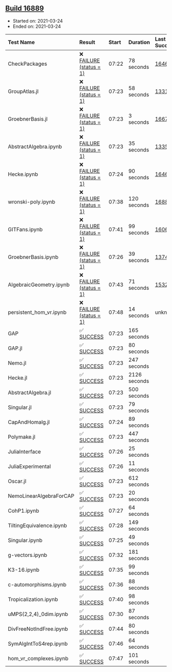 ## [Build 16889](https://oscarci.mathematik.uni-kl.de/job/oscar/16889/)

* Started on: 2021-03-24
* Ended on: 2021-03-24

| Test Name    | Result | Start | Duration | Last Success | First Failure |
|:-------------|:-------|:------|:---------|:-------------|:--------------|
| CheckPackages | ❌ [FAILURE (status = 1)](https://oscarci.mathematik.uni-kl.de/job/oscar/16889/artifact/logs/build-16889/CheckPackages.log) | 07:22 | 78 seconds | [16463](https://oscarci.mathematik.uni-kl.de/job/oscar/16463/) | [16464](https://oscarci.mathematik.uni-kl.de/job/oscar/16464/) |
| GroupAtlas.jl | ❌ [FAILURE (status = 1)](https://oscarci.mathematik.uni-kl.de/job/oscar/16889/artifact/logs/build-16889/GroupAtlas.jl.log) | 07:23 | 58 seconds | [13311](https://oscarci.mathematik.uni-kl.de/job/oscar/13311/) | [13312](https://oscarci.mathematik.uni-kl.de/job/oscar/13312/) |
| GroebnerBasis.jl | ❌ [FAILURE (status = 1)](https://oscarci.mathematik.uni-kl.de/job/oscar/16889/artifact/logs/build-16889/GroebnerBasis.jl.log) | 07:23 | 3 seconds | [16676](https://oscarci.mathematik.uni-kl.de/job/oscar/16676/) | [16677](https://oscarci.mathematik.uni-kl.de/job/oscar/16677/) |
| AbstractAlgebra.ipynb | ❌ [FAILURE (status = 1)](https://oscarci.mathematik.uni-kl.de/job/oscar/16889/artifact/logs/build-16889/AbstractAlgebra.ipynb.log) | 07:23 | 35 seconds | [13355](https://oscarci.mathematik.uni-kl.de/job/oscar/13355/) | [13356](https://oscarci.mathematik.uni-kl.de/job/oscar/13356/) |
| Hecke.ipynb | ❌ [FAILURE (status = 1)](https://oscarci.mathematik.uni-kl.de/job/oscar/16889/artifact/logs/build-16889/Hecke.ipynb.log) | 07:24 | 90 seconds | [16463](https://oscarci.mathematik.uni-kl.de/job/oscar/16463/) | [16464](https://oscarci.mathematik.uni-kl.de/job/oscar/16464/) |
| wronski-poly.ipynb | ❌ [FAILURE (status = 1)](https://oscarci.mathematik.uni-kl.de/job/oscar/16889/artifact/logs/build-16889/wronski-poly.ipynb.log) | 07:38 | 120 seconds | [16882](https://oscarci.mathematik.uni-kl.de/job/oscar/16882/) | [16883](https://oscarci.mathematik.uni-kl.de/job/oscar/16883/) |
| GITFans.ipynb | ❌ [FAILURE (status = 1)](https://oscarci.mathematik.uni-kl.de/job/oscar/16889/artifact/logs/build-16889/GITFans.ipynb.log) | 07:41 | 99 seconds | [16068](https://oscarci.mathematik.uni-kl.de/job/oscar/16068/) | [16069](https://oscarci.mathematik.uni-kl.de/job/oscar/16069/) |
| GroebnerBasis.ipynb | ❌ [FAILURE (status = 1)](https://oscarci.mathematik.uni-kl.de/job/oscar/16889/artifact/logs/build-16889/GroebnerBasis.ipynb.log) | 07:26 | 39 seconds | [13748](https://oscarci.mathematik.uni-kl.de/job/oscar/13748/) | [13749](https://oscarci.mathematik.uni-kl.de/job/oscar/13749/) |
| AlgebraicGeometry.ipynb | ❌ [FAILURE (status = 1)](https://oscarci.mathematik.uni-kl.de/job/oscar/16889/artifact/logs/build-16889/AlgebraicGeometry.ipynb.log) | 07:43 | 71 seconds | [15322](https://oscarci.mathematik.uni-kl.de/job/oscar/15322/) | [15323](https://oscarci.mathematik.uni-kl.de/job/oscar/15323/) |
| persistent_hom_vr.ipynb | ❌ [FAILURE (status = 1)](https://oscarci.mathematik.uni-kl.de/job/oscar/16889/artifact/logs/build-16889/persistent_hom_vr.ipynb.log) | 07:48 | 14 seconds | unknown | unknown |
| GAP | ✅ [SUCCESS](https://oscarci.mathematik.uni-kl.de/job/oscar/16889/artifact/logs/build-16889/GAP.log) | 07:23 | 165 seconds |  |  |
| GAP.jl | ✅ [SUCCESS](https://oscarci.mathematik.uni-kl.de/job/oscar/16889/artifact/logs/build-16889/GAP.jl.log) | 07:23 | 80 seconds |  |  |
| Nemo.jl | ✅ [SUCCESS](https://oscarci.mathematik.uni-kl.de/job/oscar/16889/artifact/logs/build-16889/Nemo.jl.log) | 07:23 | 247 seconds |  |  |
| Hecke.jl | ✅ [SUCCESS](https://oscarci.mathematik.uni-kl.de/job/oscar/16889/artifact/logs/build-16889/Hecke.jl.log) | 07:23 | 2126 seconds |  |  |
| AbstractAlgebra.jl | ✅ [SUCCESS](https://oscarci.mathematik.uni-kl.de/job/oscar/16889/artifact/logs/build-16889/AbstractAlgebra.jl.log) | 07:23 | 500 seconds |  |  |
| Singular.jl | ✅ [SUCCESS](https://oscarci.mathematik.uni-kl.de/job/oscar/16889/artifact/logs/build-16889/Singular.jl.log) | 07:23 | 79 seconds |  |  |
| CapAndHomalg.jl | ✅ [SUCCESS](https://oscarci.mathematik.uni-kl.de/job/oscar/16889/artifact/logs/build-16889/CapAndHomalg.jl.log) | 07:24 | 89 seconds |  |  |
| Polymake.jl | ✅ [SUCCESS](https://oscarci.mathematik.uni-kl.de/job/oscar/16889/artifact/logs/build-16889/Polymake.jl.log) | 07:23 | 447 seconds |  |  |
| JuliaInterface | ✅ [SUCCESS](https://oscarci.mathematik.uni-kl.de/job/oscar/16889/artifact/logs/build-16889/JuliaInterface.log) | 07:26 | 25 seconds |  |  |
| JuliaExperimental | ✅ [SUCCESS](https://oscarci.mathematik.uni-kl.de/job/oscar/16889/artifact/logs/build-16889/JuliaExperimental.log) | 07:26 | 11 seconds |  |  |
| Oscar.jl | ✅ [SUCCESS](https://oscarci.mathematik.uni-kl.de/job/oscar/16889/artifact/logs/build-16889/Oscar.jl.log) | 07:23 | 612 seconds |  |  |
| NemoLinearAlgebraForCAP | ✅ [SUCCESS](https://oscarci.mathematik.uni-kl.de/job/oscar/16889/artifact/logs/build-16889/NemoLinearAlgebraForCAP.log) | 07:23 | 20 seconds |  |  |
| CohP1.ipynb | ✅ [SUCCESS](https://oscarci.mathematik.uni-kl.de/job/oscar/16889/artifact/logs/build-16889/CohP1.ipynb.log) | 07:27 | 64 seconds |  |  |
| TiltingEquivalence.ipynb | ✅ [SUCCESS](https://oscarci.mathematik.uni-kl.de/job/oscar/16889/artifact/logs/build-16889/TiltingEquivalence.ipynb.log) | 07:28 | 149 seconds |  |  |
| Singular.ipynb | ✅ [SUCCESS](https://oscarci.mathematik.uni-kl.de/job/oscar/16889/artifact/logs/build-16889/Singular.ipynb.log) | 07:25 | 49 seconds |  |  |
| g-vectors.ipynb | ✅ [SUCCESS](https://oscarci.mathematik.uni-kl.de/job/oscar/16889/artifact/logs/build-16889/g-vectors.ipynb.log) | 07:32 | 181 seconds |  |  |
| K3-16.ipynb | ✅ [SUCCESS](https://oscarci.mathematik.uni-kl.de/job/oscar/16889/artifact/logs/build-16889/K3-16.ipynb.log) | 07:35 | 99 seconds |  |  |
| c-automorphisms.ipynb | ✅ [SUCCESS](https://oscarci.mathematik.uni-kl.de/job/oscar/16889/artifact/logs/build-16889/c-automorphisms.ipynb.log) | 07:36 | 88 seconds |  |  |
| Tropicalization.ipynb | ✅ [SUCCESS](https://oscarci.mathematik.uni-kl.de/job/oscar/16889/artifact/logs/build-16889/Tropicalization.ipynb.log) | 07:40 | 98 seconds |  |  |
| uMPS(2,2,4)_0dim.ipynb | ✅ [SUCCESS](https://oscarci.mathematik.uni-kl.de/job/oscar/16889/artifact/logs/build-16889/uMPS-2-2-4-_0dim.ipynb.log) | 07:30 | 87 seconds |  |  |
| DivFreeNotIndFree.ipynb | ✅ [SUCCESS](https://oscarci.mathematik.uni-kl.de/job/oscar/16889/artifact/logs/build-16889/DivFreeNotIndFree.ipynb.log) | 07:44 | 80 seconds |  |  |
| SymAlgIntToS4rep.ipynb | ✅ [SUCCESS](https://oscarci.mathematik.uni-kl.de/job/oscar/16889/artifact/logs/build-16889/SymAlgIntToS4rep.ipynb.log) | 07:46 | 64 seconds |  |  |
| hom_vr_complexes.ipynb | ✅ [SUCCESS](https://oscarci.mathematik.uni-kl.de/job/oscar/16889/artifact/logs/build-16889/hom_vr_complexes.ipynb.log) | 07:47 | 101 seconds |  |  |
